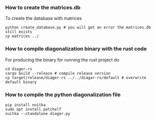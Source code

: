 ### How to create the matrices.db

To create the database with matrices 

```console
python create_database.py # you will get an error the matrices.db still exists  
cp matrices ../
```

### How to compile diagonalization binary with the rust code

For producing the binary for running the rust project do

```console
cd diager-rs
cargo build --release # compile release version
cp target/release/diager-rs ../../diagar-rs/default # overwrite default binary
```

### How to compile the python diagonalization file
```code
pip install nuitka
sudo apt install patchelf
nuitka --standalone diager.py
```
